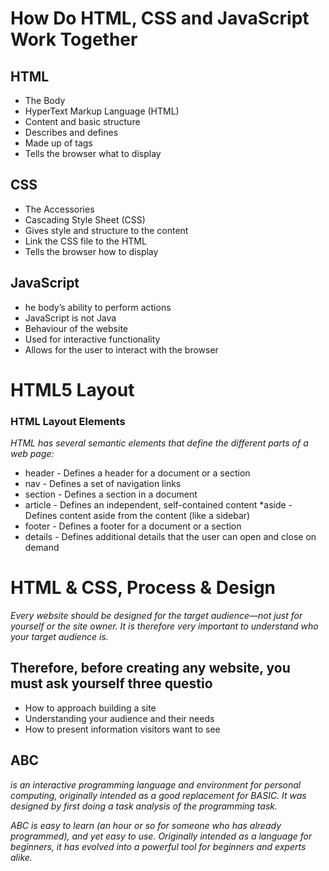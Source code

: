 # How Do HTML, CSS and JavaScript Work Together

## HTML
- The Body
- HyperText Markup Language (HTML)
- Content and basic structure
- Describes and defines
- Made up of tags
- Tells the browser what to display

## CSS
- The Accessories
- Cascading Style Sheet (CSS)
- Gives style and structure to the content
- Link the CSS file to the HTML
- Tells the browser how to display

## JavaScript
- he body’s ability to perform actions
- JavaScript is not Java
- Behaviour of the website
- Used for interactive functionality
- Allows for the user to interact with the browser

# HTML5 Layout
### HTML Layout Elements
*HTML has several semantic elements that define the different parts of a web page:*
* header - Defines a header for a document or a section
* nav - Defines a set of navigation links
* section - Defines a section in a document
* article - Defines an independent, self-contained content
*aside - Defines content aside from the content (like a sidebar)
* footer - Defines a footer for a document or a section
* details - Defines additional details that the user can open and close on demand

# HTML & CSS, Process & Design
*Every website should be designed for the target audience—not just for yourself or the site owner. It is therefore very important to understand who your target audience is.*

## Therefore, before creating any website, you must ask yourself three questio
* How to approach building a site
* Understanding your audience and their needs
* How to present information visitors want to see

## ABC
 *is an interactive programming language and environment for personal computing, originally intended as a good replacement for BASIC. It was designed by first doing a task analysis of the programming task.*

*ABC is easy to learn (an hour or so for someone who has already programmed), and yet easy to use. Originally intended as a language for beginners, it has evolved into a powerful tool for beginners and experts alike.*

